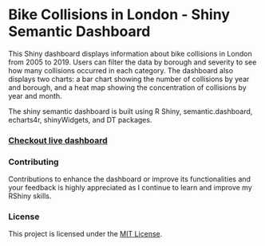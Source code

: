 # Bike Collisions in London - Shiny Semantic Dashboard

This Shiny dashboard displays information about bike collisions in London from 2005 to 2019. Users can filter the data by borough and severity to see how many collisions occurred in each category. The dashboard also displays two charts: a bar chart showing the number of collisions by year and borough, and a heat map showing the concentration of collisions by year and month.

The shiny semantic dashboard is built using R Shiny, semantic.dashboard, echarts4r, shinyWidgets, and DT packages.

### [Checkout live dashboard](https://aswanijahangeer.shinyapps.io/bicycle-collisions-in-london/)

### Contributing

Contributions to enhance the dashboard or improve its functionalities and your feedback is highly appreciated as I continue to learn and improve my RShiny skills.

### License

This project is licensed under the [MIT License](LICENCE).
